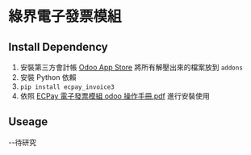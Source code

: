 # 綠界電子發票模組

## Install Dependency

1. 安裝第三方會計帳 [Odoo App Store](https://apps.odoo.com/apps/modules/12.0/l10n_tw_standard_ifrss/) 將所有解壓出來的檔案放到 `addons`
2. 安裝 Python 依賴
3. `pip install ecpay_invoice3`
4. 依照 [ECPay 電子發票模組 odoo 操作手冊.pdf](./ECPay電子發票模組odoo操作手冊.pdf) 進行安裝使用

## Useage

--待研究
